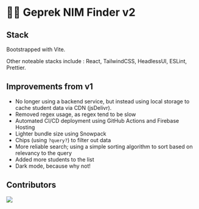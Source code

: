 # 🍗🔥 Geprek NIM Finder v2

## Stack

Bootstrapped with Vite.

Other noteable stacks include : React, TailwindCSS, HeadlessUI, ESLint, Prettier.

## Improvements from v1

- No longer using a backend service, but instead using local storage to cache student data via CDN (jsDelivr).
- Removed regex usage, as regex tend to be slow
- Automated CI/CD deployment using GitHub Actions and Firebase Hosting
- Lighter bundle size using Snowpack
- Chips (using `?query?`) to filter out data
- More reliable search; using a simple sorting algorithm to sort based on relevancy to the query
- Added more students to the list
- Dark mode, because why not!

## Contributors

<a href="https://github.com/mkamadeus/nim-finder-v2/graphs/contributors">
  <img src="https://contrib.rocks/image?repo=mkamadeus/nim-finder-v2" />
</a>
